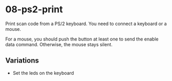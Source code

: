 # 08-ps2-print

Print scan code from a PS/2 keyboard.  You need to connect a keyboard or
a mouse.

For a mouse, you should push the button at least one to send the enable data
command.  Otherwise, the mouse stays silent.

## Variations

* Set the leds on the keyboard
